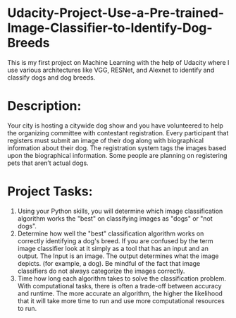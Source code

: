 # Udacity-Project-Use-a-Pre-trained-Image-Classifier-to-Identify-Dog-Breeds
This is my first project on Machine Learning with the help of Udacity where I use various architectures like VGG, RESNet, and Alexnet to identify and classify dogs and dog breeds. 

# Description:
Your city is hosting a citywide dog show and you have volunteered to help the organizing committee with contestant registration. Every participant that registers must submit an image of their dog along with biographical information about their dog. The registration system tags the images based upon the biographical information.
Some people are planning on registering pets that aren’t actual dogs.

# Project Tasks:
1. Using your Python skills, you will determine which image classification algorithm works the "best" on classifying images as "dogs" or "not dogs".
2. Determine how well the "best" classification algorithm works on correctly identifying a dog's breed. If you are confused by the term image classifier look at it simply as a tool that has an input and an output. The Input 
   is an image. The output determines what the image depicts. (for example, a dog). Be mindful of the fact that image classifiers do not always categorize the images correctly.
3. Time how long each algorithm takes to solve the classification problem. With computational tasks, there is often a trade-off between accuracy and runtime. The more accurate an algorithm, the higher the likelihood that it 
   will take more time to run and use more computational resources to run.
